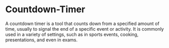 # Countdown-Timer
A countdown timer is a tool that counts down from a specified amount of time, usually to signal the end of a specific event or activity.
It is commonly used in a variety of settings, such as in sports events, cooking, presentations, and even in exams.
